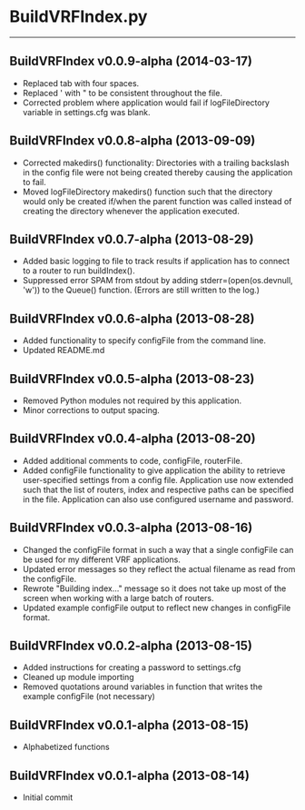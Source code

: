 # BuildVRFIndex.py #
---

## BuildVRFIndex v0.0.9-alpha (2014-03-17) ##
* Replaced tab with four spaces.
* Replaced ' with " to be consistent throughout the file.
* Corrected problem where application would fail if logFileDirectory variable 
  in settings.cfg was blank.

## BuildVRFIndex v0.0.8-alpha (2013-09-09) ##
* Corrected makedirs() functionality: Directories with a trailing backslash
  in the config file were not being created thereby causing the application
  to fail.
* Moved logFileDirectory makedirs() function such that the
  directory would only be created if/when the parent function was called
  instead of creating the directory whenever the application executed.

## BuildVRFIndex v0.0.7-alpha (2013-08-29) ##
* Added basic logging to file to track results if application has to connect
  to a router to run buildIndex().
* Suppressed error SPAM from stdout by adding stderr=(open(os.devnull, 'w'))
  to the Queue() function. (Errors are still written to the log.)

## BuildVRFIndex v0.0.6-alpha (2013-08-28) ##
* Added functionality to specify configFile from the command line.
* Updated README.md

## BuildVRFIndex v0.0.5-alpha (2013-08-23) ##
* Removed Python modules not required by this application.
* Minor corrections to output spacing.

## BuildVRFIndex v0.0.4-alpha (2013-08-20) ##
* Added additional comments to code, configFile, routerFile.
* Added configFile functionality to give application the ability to retrieve
  user-specified settings from a config file.  Application use now extended
  such that the list of routers, index and respective paths can be specified
  in the file.  Application can also use configured username and password.

## BuildVRFIndex v0.0.3-alpha (2013-08-16) ##
* Changed the configFile format in such a way that a single configFile
  can be used for my different VRF applications.
* Updated error messages so they reflect the actual filename as read
  from the configFile.
* Rewrote "Building index..." message so it does not take up most of the
  screen when working with a large batch of routers.
* Updated example configFile output to reflect new changes in configFile format.

## BuildVRFIndex v0.0.2-alpha (2013-08-15) ##
* Added instructions for creating a password to settings.cfg
* Cleaned up module importing
* Removed quotations around variables in function that writes the example
  configFile (not necessary)

## BuildVRFIndex v0.0.1-alpha (2013-08-15) ##
* Alphabetized functions

## BuildVRFIndex v0.0.1-alpha (2013-08-14) ##
* Initial commit
